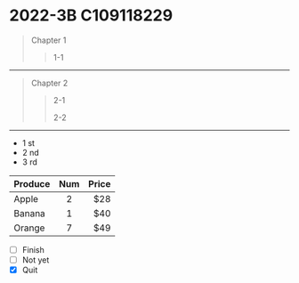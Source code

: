 # 2022-3B C109118229

>Chapter 1
>>1-1
---
>Chapter 2
>>2-1
>>
>>2-2
---
* 1 st
* 2 nd
* 3 rd



| Produce | Num | Price |
|:-----| :------:| -----:|
| Apple | 2 | $28 |
| Banana | 1 | $40 |
| Orange | 7 | $49 |




-  [ ] Finish
-  [ ] Not yet
-  [x] Quit
